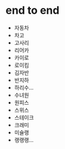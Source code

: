 # end to end

- 자동차
- 차고
- 고사리
- 리어카
- 카이로
- 로이킴
- 김자반
- 반지하
- 하리수...
- 수녀원
- 원피스
- 스위스
- 스테이크
- 크래미
- 미슐랭
- 랭랭랭...
